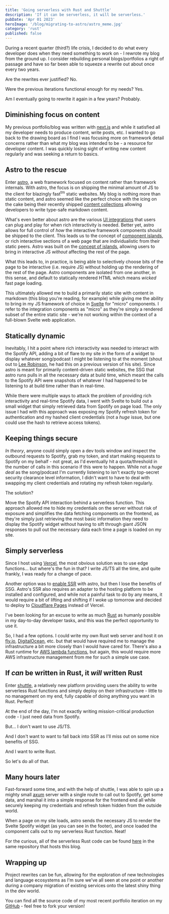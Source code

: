 ```yaml
---
title: 'Going serverless with Rust and Shuttle'
description: 'If it can be serverless, it will be serverless.'
pubDate: 'Apr 01 2023'
heroImage: '/blog/migrating-to-astro/astro_meme.jpg'
category: 'rust'
published: false
---
```


During a recent quarter (third?) life crisis, I decided to do what every developer does when they need something to work on - I rewrote my blog from the ground up. I consider rebuilding personal blogs/portfolios a right of passage and have so far been able to squeeze a rewrite out about once every two years.

Are the rewrites ever justified? No.

Were the previous iterations functional enough for my needs? Yes.

Am I eventually going to rewrite it again in a few years? Probably.

## Diminishing focus on content

My previous portfolio/blog was written with [next.js](https://nextjs.org) and while it satisfied all my developer needs to produce content, write posts, etc. I wanted to go back to the drawing board as I find I was focusing more on framework detail concerns rather than what my blog was intended to be - a resource for developer content. I was quickly losing sight of writing new content regularly and was seeking a return to basics.

## Astro to the rescue

Enter [astro](https://astro.build/), a web framework focused on content rather than framework internals. With astro, the focus is on shipping the minimal amount of JS to the client for blazingly fast<sup>tm</sup> static websites. My blog is nothing more than static content, and astro seemed like the perfect choice with the icing on the cake being their recently shipped [content collections](https://docs.astro.build/en/guides/content-collections/) allowing developers to write type-safe markdown content.

What's even better about astro are the various [UI integrations](https://docs.astro.build/en/core-concepts/framework-components/) that users can plug and play for when rich interactivity is needed. Better yet, astro allows for full control of _how_ the interactive framework components should be shipped to the client. This leads us to the concept of [component islands](https://jasonformat.com/islands-architecture/), or rich interactive sections of a web page that are individualistic from their static peers. Astro was built on the [concept of islands](https://docs.astro.build/en/concepts/islands/), allowing users to bring in interactive JS _without_ affecting the rest of the page.

What this leads to, in practice, is being able to selectively choose bits of the page to be interactive (i.e. require JS) without holding up the rendering of the rest of the page. Astro components are isolated from one another, in this sense, and default to statically rendered HTML which means _wicked_ fast page loading.

This ultimately allowed me to build a primarily static site with content in markdown (this blog you're reading, for example) while giving me the ability to bring in my JS framework of choice in [Svelte](https://svelte.dev/) for "micro" components. I refer to the integration components as "micro" as they're simply a rendered subset of the entire static site - we're not working within the context of a full-blown Svelte web application.

## Statically dynamic

Inevitably, I hit a point where rich interactivity was needed to interact with the Spotify API, adding a bit of flare to my site in the form of a widget to display whatever song/podcast I might be listening to at the moment (shout out to [Lee Robinson](https://leerob.io/), he had this on a previous version of his site). Since astro is meant for primarily content-driven static websites, the SSG that astro runs pulls in all the necessary data at build time, which meant the calls to the Spotify API were snapshots of whatever I had happened to be listening to at build time rather than in real-time.

While there were multiple ways to attack the problem of providing rich interactivity and real-time Spotify data, I went with Svelte to build out a small widget that simply retrieved data from Spotify on page load. The only issue I had with this approach was exposing my Spotify refresh token for authentication and my hashed client credentials (not a _huge_ issue, but one could use the hash to retrieve access tokens).

## Keeping things secure

_In theory_, anyone could simply open a dev tools window and inspect the outbound requests to Spotify, grab my token, and start making requests to Spotify on my behalf - not great, as I'd eventually hit a quota/threshold in the number of calls in this scenario if this were to happen. While not a _huge deal_ as the song/podcast I'm currently listening to isn't exactly top-secret security clearance level information, I didn't want to have to deal with swapping my client credentials and rotating my refresh token regularly.

The solution?

Move the Spotify API interaction behind a serverless function. This approach allowed me to hide my credentials on the server without risk of exposure and simplifies the data fetching components on the frontend, as they're simply just retrieving the most basic information they need to display the Spotify widget without having to sift through giant JSON responses to pull out the necessary data each time a page is loaded on my site.

## Simply serverless

Since I host using [Vercel](https://vercel.com/), the most obvious solution was to use edge functions... but where's the fun in that? I write JS/TS all the time, and quite frankly, I was ready for a change of pace.

Another option was to [enable SSR](https://docs.astro.build/en/guides/server-side-rendering/#enabling-ssr-in-your-project) with astro, but then I lose the benefits of SSG. Astro's SSR also requires an adapter to the hosting platform to be installed and configured, and while not a painful task to do by any means, it would require a bit of lifting and shifting if I woke up tomorrow and decided to deploy to [Cloudflare Pages](https://pages.cloudflare.com/) instead of Vercel.

I've been looking for an excuse to write as much [Rust](https://www.rust-lang.org/) as humanly possible in my day-to-day developer tasks, and this was the perfect opportunity to use it.

So, I had a few options. I could write my own Rust web server and host it on [fly.io](https://fly.io/), [DigitalOcean](https://www.digitalocean.com/), etc. but that would have required me to manage the infrastructure a bit more closely than I would have cared for. There's also a Rust runtime for [AWS lambda functions](https://docs.aws.amazon.com/sdk-for-rust/latest/dg/lambda.html), but again, this would require more AWS infrastructure management from me for such a simple use case.

## If _can_ be written in Rust, it _will_ written Rust

Enter [shuttle](https://shuttle.rs/), a relatively new platform providing users the ability to write serverless Rust functions and simply deploy on their infrastructure - little to no management on my end, fully capable of doing anything you want in Rust. Perfect!

At the end of the day, I'm not exactly writing mission-critical production code - I just need data from Spotify.

But... I don't want to use JS/TS.

And I don't want to want to fall back into SSR as I'll miss out on some nice benefits of SSG.

And I want to write Rust.

So let's do all of that.

## Many hours later

Fast-forward some time, and with the help of shuttle, I was able to spin up a mighty small [axum](https://docs.rs/axum/latest/axum/) server with a single route to call out to Spotify, get some data, and marshal it into a simple response for the frontend end all while securely keeping my credentials and refresh token hidden from the outside world.

When a page on my site loads, astro sends the necessary JS to render the Svelte Spotify widget (as you can see in the footer), and once loaded the component calls out to my serverless Rust function. Neat!

For the curious, all of the serverless Rust code can be found [here](https://github.com/JoeyMckenzie/joey-mckenzie-tech/tree/main/src/serverless) in the same repository that hosts this blog.

## Wrapping up

Project rewrites can be fun, allowing for the exploration of new technologies and language ecosystems as I'm sure we've all seen at one point or another during a company migration of existing services onto the latest shiny thing in the dev world.

You can find all the source code of my most recent portfolio iteration on my [GitHub](https://github.com/JoeyMckenzie/joey-mckenzie-tech) - feel free to fork your version!
